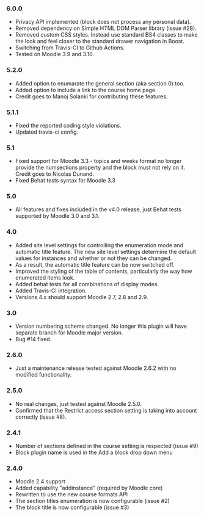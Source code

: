 ### 6.0.0 ###

* Privacy API implemented (block does not process any personal data).
* Removed dependency on Simple HTML DOM Parser library (issue #28).
* Removed custom CSS styles. Instead use standard BS4 classes to make the look and
  feel closer to the standard drawer navigation in Boost.
* Switching from Travis-CI to Github Actions.
* Tested on Moodle 3.9 and 3.10.

### 5.2.0 ###

* Added option to enumarate the general section (aka section 0) too.
* Added option to include a link to the course home page.
* Credit goes to Manoj Solanki for contributing these features.

### 5.1.1 ###

* Fixed the reported coding style violations.
* Updated travis-ci config.

### 5.1 ###

* Fixed support for Moodle 3.3 - topics and weeks format no longer provide the
  numsections property and the block must not rely on it. Credit goes to
  Nicolas Dunand.
* Fixed Behat tests syntax for Moodle 3.3

### 5.0 ###

* All features and fixes included in the v4.0 release, just Behat tests
  supported by Moodle 3.0 and 3.1.

### 4.0 ###

* Added site level settings for controlling the enumeration mode and automatic
  title feature. The new site level settings determine the default values for
  instances and whether or not they can be changed.
* As a result, the automatic title feature can be now switched off.
* Improved the styling of the table of contents, particularly the way how
  enumerated items look.
* Added behat tests for all combinations of display modes.
* Added Travis-CI integration.
* Versions 4.x should support Moodle 2.7, 2.8 and 2.9.

### 3.0 ###

* Version numbering scheme changed. No longer this plugin will have separate
  branch for Moodle major version.
* Bug #14 fixed.

### 2.6.0 ###

* Just a maintenance release tested against Moodle 2.6.2 with no modified
  functionality.

### 2.5.0 ###

* No real changes, just tested against Moodle 2.5.0.
* Confirmed that the Restrict access section setting is taking into account
  correctly (issue #8).

### 2.4.1 ###

* Number of sections defined in the course setting is respected (issue #9)
* Block plugin name is used in the Add a block drop down menu

### 2.4.0 ###

* Moodle 2.4 support
* Added capability "addinstance" (required by Moodle core)
* Rewritten to use the new course formats API
* The section titles enumeration is now configurable (issue #2)
* The block title is now configurable (issue #3)
